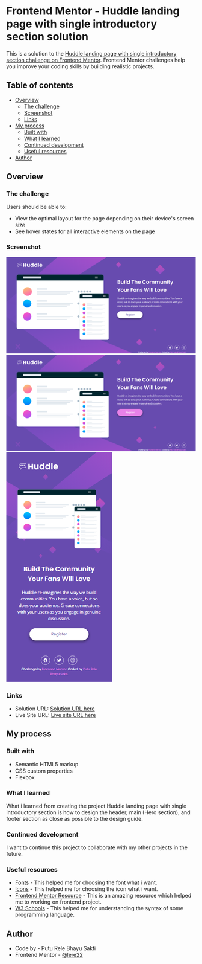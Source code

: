 # Frontend Mentor - Huddle landing page with single introductory section solution

This is a solution to the [Huddle landing page with single introductory section challenge on Frontend Mentor](https://www.frontendmentor.io/challenges/huddle-landing-page-with-a-single-introductory-section-B_2Wvxgi0). Frontend Mentor challenges help you improve your coding skills by building realistic projects.

## Table of contents

- [Overview](#overview)
  - [The challenge](#the-challenge)
  - [Screenshot](#screenshot)
  - [Links](#links)
- [My process](#my-process)
  - [Built with](#built-with)
  - [What I learned](#what-i-learned)
  - [Continued development](#continued-development)
  - [Useful resources](#useful-resources)
- [Author](#author)

## Overview

### The challenge

Users should be able to:

- View the optimal layout for the page depending on their device's screen size
- See hover states for all interactive elements on the page

### Screenshot

![Desktop Design](./screenshot/desktop-design.png)
![Active State](./screenshot/active-state.png)
![Mobile Design](./screenshot/mobile-design.png)

### Links

- Solution URL: [Solution URL here](https://www.frontendmentor.io/solutions/huddle-landing-page-with-a-single-introductory-section-using-flexbox-ctCxzsZkIO)
- Live Site URL: [Live site URL here](https://lere22.github.io/huddle-landing-page-with-a-single-introductory-section/)

## My process

### Built with

- Semantic HTML5 markup
- CSS custom properties
- Flexbox

### What I learned

What i learned from creating the project Huddle landing page with single introductory section is how to design the header, main (Hero section), and footer section as close as possible to the design guide.

### Continued development

I want to continue this project to collaborate with my other projects in the future.

### Useful resources

- [Fonts](https://fonts.google.com/) - This helped me for choosing the font what i want.
- [Icons](https://ionic.io/ionicons) - This helped me for choosing the icon what i want.
- [Frontend Mentor Resource](https://www.frontendmentor.io/resources) - This is an amazing resource which helped me to working on frontend project.
- [W3 Schools](https://www.w3schools.com/) - This helped me for understanding the syntax of some programming language.

## Author

- Code by - Putu Rele Bhayu Sakti
- Frontend Mentor - [@lere22](https://www.frontendmentor.io/profile/lere22)
